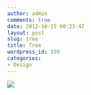 ```yaml
---
author: admin
comments: true
date: 2012-10-15 00:23:47
layout: post
slug: tree
title: Tree
wordpress_id: 559
categories:
- Design
---
```


![](/resources/post_images/tree.png)
